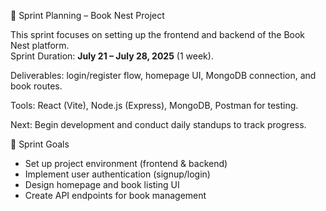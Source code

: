 📅 Sprint Planning – Book Nest Project

This sprint focuses on setting up the frontend and backend of the Book Nest platform.    
Sprint Duration: **July 21 – July 28, 2025** (1 week). 

Deliverables: login/register flow, homepage UI, MongoDB connection, and book routes.  

Tools: React (Vite), Node.js (Express), MongoDB, Postman for testing.  

Next: Begin development and conduct daily standups to track progress.

🎯 Sprint Goals
- Set up project environment (frontend & backend)
- Implement user authentication (signup/login)
- Design homepage and book listing UI
- Create API endpoints for book management
